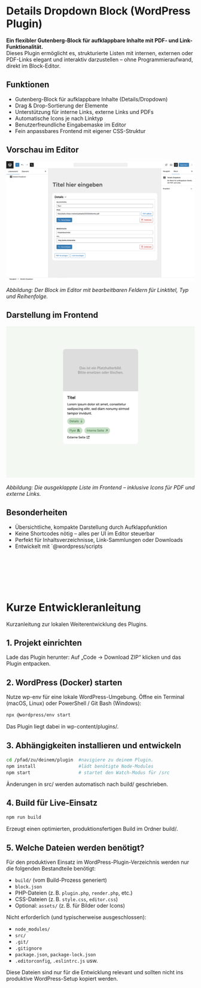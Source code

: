 # Details Dropdown Block (WordPress Plugin)

**Ein flexibler Gutenberg-Block für aufklappbare Inhalte mit PDF- und Link-Funktionalität.**  
Dieses Plugin ermöglicht es, strukturierte Listen mit internen, externen oder PDF-Links elegant und interaktiv darzustellen – ohne Programmieraufwand, direkt im Block-Editor.

## Funktionen

- Gutenberg-Block für aufklappbare Inhalte (Details/Dropdown)
- Drag & Drop-Sortierung der Elemente
- Unterstützung für interne Links, externe Links und PDFs
- Automatische Icons je nach Linktyp
- Benutzerfreundliche Eingabemaske im Editor
- Fein anpassbares Frontend mit eigener CSS-Struktur

## Vorschau im Editor

![Details Dropdown Editor](./assets/details_dropdown_editor.png)

*Abbildung: Der Block im Editor mit bearbeitbaren Feldern für Linktitel, Typ und Reihenfolge.*

## Darstellung im Frontend

![Details Dropdown Frontend](./assets/details_dropdown_frontend.png)

*Abbildung: Die ausgeklappte Liste im Frontend – inklusive Icons für PDF und externe Links.*

## Besonderheiten

- Übersichtliche, kompakte Darstellung durch Aufklappfunktion
- Keine Shortcodes nötig – alles per UI im Editor steuerbar
- Perfekt für Inhaltsverzeichnisse, Link-Sammlungen oder Downloads
- Entwickelt mit `@wordpress/scripts

<br><br><br><br><br>
# Kurze Entwickleranleitung

Kurzanleitung zur lokalen Weiterentwicklung des Plugins.

## 1. Projekt einrichten

Lade das Plugin herunter:
Auf „Code → Download ZIP“ klicken und das Plugin entpacken.

## 2. WordPress (Docker) starten

Nutze wp-env für eine lokale WordPress-Umgebung.
Öffne ein Terminal (macOS, Linux) oder PowerShell / Git Bash (Windows):
```bash
npx @wordpress/env start
```
Das Plugin liegt dabei in wp-content/plugins/.

## 3. Abhängigkeiten installieren und entwickeln
```bash
cd /pfad/zu/deinem/plugin  #navigiere zu deinem Plugin.
npm install                #lädt benötigte Node-Modules
npm start                  # startet den Watch-Modus für /src
```
Änderungen in src/ werden automatisch nach build/ geschrieben.

## 4. Build für Live-Einsatz
```bash
npm run build
```
Erzeugt einen optimierten, produktionsfertigen Build im Ordner build/.

## 5. Welche Dateien werden benötigt?

Für den produktiven Einsatz im WordPress-Plugin-Verzeichnis werden nur die folgenden Bestandteile benötigt:

- `build/` (vom Build-Prozess generiert)
- `block.json`
- PHP-Dateien (z. B. `plugin.php`, `render.php`, etc.)
- CSS-Dateien (z. B. `style.css`, `editor.css`)
- Optional: `assets/` (z. B. für Bilder oder Icons)

Nicht erforderlich (und typischerweise ausgeschlossen):

- `node_modules/`
- `src/`
- `.git/`
- `.gitignore`
- `package.json`, `package-lock.json`
- `.editorconfig`, `.eslintrc.js` usw.

Diese Dateien sind nur für die Entwicklung relevant und sollten nicht ins produktive WordPress-Setup kopiert werden.
